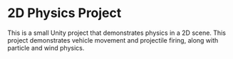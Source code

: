 # 2D Physics Project
This is a small Unity project that demonstrates physics in a 2D scene. This project demonstrates vehicle movement and projectile firing, along with particle and wind physics.
